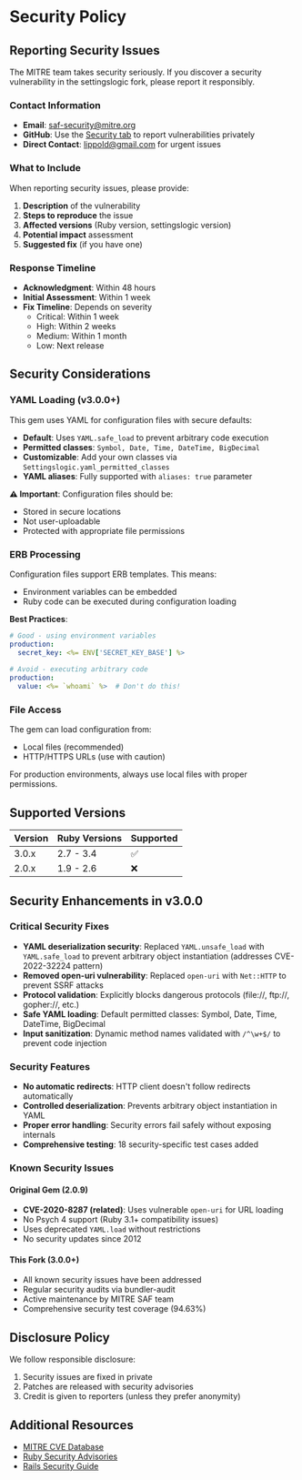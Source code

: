 # Security Policy

## Reporting Security Issues

The MITRE team takes security seriously. If you discover a security vulnerability in the settingslogic fork, please report it responsibly.

### Contact Information

- **Email**: [saf-security@mitre.org](mailto:saf-security@mitre.org)
- **GitHub**: Use the [Security tab](https://github.com/mitre/settingslogic/security) to report vulnerabilities privately
- **Direct Contact**: lippold@gmail.com for urgent issues

### What to Include

When reporting security issues, please provide:

1. **Description** of the vulnerability
2. **Steps to reproduce** the issue
3. **Affected versions** (Ruby version, settingslogic version)
4. **Potential impact** assessment
5. **Suggested fix** (if you have one)

### Response Timeline

- **Acknowledgment**: Within 48 hours
- **Initial Assessment**: Within 1 week
- **Fix Timeline**: Depends on severity
  - Critical: Within 1 week
  - High: Within 2 weeks
  - Medium: Within 1 month
  - Low: Next release

## Security Considerations

### YAML Loading (v3.0.0+)

This gem uses YAML for configuration files with secure defaults:

- **Default**: Uses `YAML.safe_load` to prevent arbitrary code execution
- **Permitted classes**: `Symbol, Date, Time, DateTime, BigDecimal`
- **Customizable**: Add your own classes via `Settingslogic.yaml_permitted_classes`
- **YAML aliases**: Fully supported with `aliases: true` parameter

**⚠️ Important**: Configuration files should be:
- Stored in secure locations
- Not user-uploadable
- Protected with appropriate file permissions

### ERB Processing

Configuration files support ERB templates. This means:
- Environment variables can be embedded
- Ruby code can be executed during configuration loading

**Best Practices**:
```yaml
# Good - using environment variables
production:
  secret_key: <%= ENV['SECRET_KEY_BASE'] %>
  
# Avoid - executing arbitrary code
production:
  value: <%= `whoami` %>  # Don't do this!
```

### File Access

The gem can load configuration from:
- Local files (recommended)
- HTTP/HTTPS URLs (use with caution)

For production environments, always use local files with proper permissions.

## Supported Versions

| Version | Ruby Versions | Supported          |
| ------- | ------------- | ------------------ |
| 3.0.x   | 2.7 - 3.4     | :white_check_mark: |
| 2.0.x   | 1.9 - 2.6     | :x:                |

## Security Enhancements in v3.0.0

### Critical Security Fixes
- **YAML deserialization security**: Replaced `YAML.unsafe_load` with `YAML.safe_load` to prevent arbitrary object instantiation (addresses CVE-2022-32224 pattern)
- **Removed open-uri vulnerability**: Replaced `open-uri` with `Net::HTTP` to prevent SSRF attacks
- **Protocol validation**: Explicitly blocks dangerous protocols (file://, ftp://, gopher://, etc.)
- **Safe YAML loading**: Default permitted classes: Symbol, Date, Time, DateTime, BigDecimal
- **Input sanitization**: Dynamic method names validated with `/^\w+$/` to prevent code injection

### Security Features
- **No automatic redirects**: HTTP client doesn't follow redirects automatically
- **Controlled deserialization**: Prevents arbitrary object instantiation in YAML
- **Proper error handling**: Security errors fail safely without exposing internals
- **Comprehensive testing**: 18 security-specific test cases added

### Known Security Issues

#### Original Gem (2.0.9)
- **CVE-2020-8287 (related)**: Uses vulnerable `open-uri` for URL loading
- No Psych 4 support (Ruby 3.1+ compatibility issues)
- Uses deprecated `YAML.load` without restrictions
- No security updates since 2012

#### This Fork (3.0.0+)
- All known security issues have been addressed
- Regular security audits via bundler-audit
- Active maintenance by MITRE SAF team
- Comprehensive security test coverage (94.63%)

## Disclosure Policy

We follow responsible disclosure:

1. Security issues are fixed in private
2. Patches are released with security advisories
3. Credit is given to reporters (unless they prefer anonymity)

## Additional Resources

- [MITRE CVE Database](https://cve.mitre.org/)
- [Ruby Security Advisories](https://www.ruby-lang.org/en/security/)
- [Rails Security Guide](https://guides.rubyonrails.org/security.html)